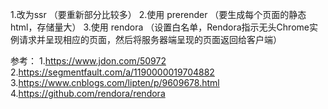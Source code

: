 1.改为ssr  （要重新部分比较多）
2.使用 prerender  （要生成每个页面的静态html，存储量大）
3.使用 rendora （设置白名单，Rendora指示无头Chrome实例请求并呈现相应的页面，然后将服务器端呈现的页面返回给客户端）


 参考：
 1.https://www.jdon.com/50972
 2.https://segmentfault.com/a/1190000019704882
 3.https://www.cnblogs.com/lipten/p/9609678.html
 4.https://github.com/rendora/rendora
